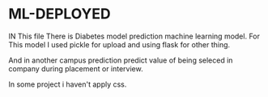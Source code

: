 # ML-DEPLOYED

IN This file There is Diabetes model prediction machine learning model.
For This model I used pickle for upload and using flask for other thing.


And in another campus prediction predict value of being seleced in company during placement or interview.


In some project i haven't apply css.
